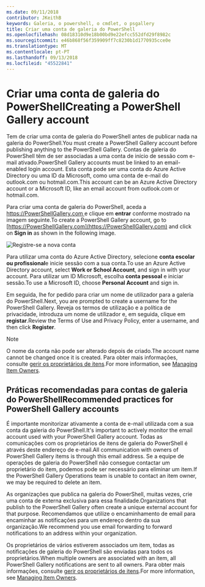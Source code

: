 ```yaml
---
ms.date: 09/11/2018
contributor: JKeithB
keywords: Galeria, o powershell, o cmdlet, o psgallery
title: Criar uma conta de galeria do PowerShell
ms.openlocfilehash: 08d18310d9e18b00bd9e22efcc552dfd29f8982c
ms.sourcegitcommit: e46b868f56f359909ff7c8230b1d1770935cce0e
ms.translationtype: MT
ms.contentlocale: pt-PT
ms.lasthandoff: 09/13/2018
ms.locfileid: "45522841"
---
```

# <a name="creating-a-powershell-gallery-account"></a><span data-ttu-id="757d6-103">Criar uma conta de galeria do PowerShell</span><span class="sxs-lookup"><span data-stu-id="757d6-103">Creating a PowerShell Gallery account</span></span>

<span data-ttu-id="757d6-104">Tem de criar uma conta de galeria do PowerShell antes de publicar nada na galeria do PowerShell.</span><span class="sxs-lookup"><span data-stu-id="757d6-104">You must create a PowerShell Gallery account before publishing anything to the PowerShell Gallery.</span></span>
<span data-ttu-id="757d6-105">Contas de galeria do PowerShell têm de ser associadas a uma conta de início de sessão com e-mail ativado.</span><span class="sxs-lookup"><span data-stu-id="757d6-105">PowerShell Gallery accounts must be linked to an email-enabled login account.</span></span> <span data-ttu-id="757d6-106">Esta conta pode ser uma conta do Azure Active Directory ou uma ID da Microsoft, como uma conta de e-mail do outlook.com ou hotmail.com.</span><span class="sxs-lookup"><span data-stu-id="757d6-106">This account can be an Azure Active Directory account or a Microsoft ID, like an email account from outlook.com or hotmail.com.</span></span>

<span data-ttu-id="757d6-107">Para criar uma conta de galeria do PowerShell, aceda a [ https://PowerShellGallery.com ](https://PowerShellGallery.com) e clique em **entrar** conforme mostrado na imagem seguinte.</span><span class="sxs-lookup"><span data-stu-id="757d6-107">To create a PowerShell Gallery account, go to [https://PowerShellGallery.com](https://PowerShellGallery.com) and click on **Sign in** as shown in the following image.</span></span>

![Registre-se a nova conta](../../Images/CreateAccount-Register.png)

<span data-ttu-id="757d6-109">Para utilizar uma conta do Azure Active Directory, selecione **conta escolar ou profissional**e inicie sessão com a sua conta.</span><span class="sxs-lookup"><span data-stu-id="757d6-109">To use an Azure Active Directory account, select **Work or School Account**, and sign in with your account.</span></span> <span data-ttu-id="757d6-110">Para utilizar um ID Microsoft, escolha **conta pessoal** e iniciar sessão.</span><span class="sxs-lookup"><span data-stu-id="757d6-110">To use a Microsoft ID, choose **Personal Account** and sign in.</span></span>

<span data-ttu-id="757d6-111">Em seguida, lhe for pedido para criar um nome de utilizador para a galeria do PowerShell.</span><span class="sxs-lookup"><span data-stu-id="757d6-111">Next, you are prompted to create a username for the PowerShell Gallery.</span></span> <span data-ttu-id="757d6-112">Reveja os termos de utilização e a política de privacidade, introduza um nome de utilizador e, em seguida, clique em **registar**.</span><span class="sxs-lookup"><span data-stu-id="757d6-112">Review the Terms of Use and Privacy Policy, enter a username, and then click **Register**.</span></span>

> [!NOTE]
> <span data-ttu-id="757d6-113">O nome da conta não pode ser alterado depois de criado.</span><span class="sxs-lookup"><span data-stu-id="757d6-113">The account name cannot be changed once it is created.</span></span> <span data-ttu-id="757d6-114">Para obter mais informações, consulte [gerir os proprietários de itens](managing-item-owners.md).</span><span class="sxs-lookup"><span data-stu-id="757d6-114">For more information, see [Managing Item Owners](managing-item-owners.md).</span></span>

## <a name="recommended-practices-for-powershell-gallery-accounts"></a><span data-ttu-id="757d6-115">Práticas recomendadas para contas de galeria do PowerShell</span><span class="sxs-lookup"><span data-stu-id="757d6-115">Recommended practices for PowerShell Gallery accounts</span></span>

<span data-ttu-id="757d6-116">É importante monitorizar ativamente a conta de e-mail utilizada com a sua conta da galeria do PowerShell.</span><span class="sxs-lookup"><span data-stu-id="757d6-116">It's important to actively monitor the email account used with your PowerShell Gallery account.</span></span> <span data-ttu-id="757d6-117">Todas as comunicações com os proprietários de itens de galeria do PowerShell é através deste endereço de e-mail.</span><span class="sxs-lookup"><span data-stu-id="757d6-117">All communication with owners of PowerShell Gallery items is through this email address.</span></span> <span data-ttu-id="757d6-118">Se a equipe de operações de galeria do PowerShell não consegue contactar um proprietário do item, podemos pode ser necessário para eliminar um item.</span><span class="sxs-lookup"><span data-stu-id="757d6-118">If the PowerShell Gallery Operations team is unable to contact an item owner, we may be required to delete an item.</span></span>

<span data-ttu-id="757d6-119">As organizações que publica na galeria do PowerShell, muitas vezes, crie uma conta de externa exclusiva para essa finalidade.</span><span class="sxs-lookup"><span data-stu-id="757d6-119">Organizations that publish to the PowerShell Gallery often create a unique external account for that purpose.</span></span> <span data-ttu-id="757d6-120">Recomendamos que utilize o encaminhamento de email para encaminhar as notificações para um endereço dentro da sua organização.</span><span class="sxs-lookup"><span data-stu-id="757d6-120">We recommend you use email forwarding to forward notifications to an address within your organization.</span></span>

<span data-ttu-id="757d6-121">Os proprietários de vários estiverem associados um item, todas as notificações de galeria do PowerShell são enviadas para todos os proprietários.</span><span class="sxs-lookup"><span data-stu-id="757d6-121">When multiple owners are associated with an item, all PowerShell Gallery notifications are sent to all owners.</span></span> <span data-ttu-id="757d6-122">Para obter mais informações, consulte [gerir os proprietários de itens](managing-item-owners.md).</span><span class="sxs-lookup"><span data-stu-id="757d6-122">For more information, see [Managing Item Owners](managing-item-owners.md).</span></span>
